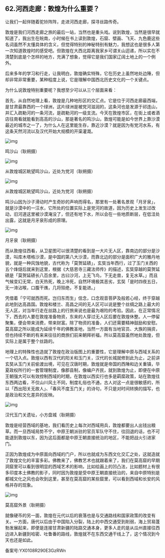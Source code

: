 ## 62.河西走廊：敦煌为什么重要？
让我们一起伴随着驼铃阵阵，走进河西走廊，探寻丝路传奇。


敦煌是我们河西走廊之旅的最后一站，当然也是重头戏。说到敦煌，当然是很早就知道了，我出生在皖南，小时候在书上读到敦煌，石窟、壁画、飞天、九色鹿这些名词虽然不太懂具体的含义，但觉得特别的神秘特别有魅力，我想这也是很多人第一次知道敦煌时的感受吧。但敦煌在大西北距离我家乡可谓关山迢递，所以实在不清楚到底是个怎样的地方，充满了想象，觉得它是我们国家辽阔土地上的一个例外。


后来多年的学习和行走，让我明白，敦煌确实特殊，它在历史上虽然地处边陲，但却非常非常重要，某种程度上说，它是理解中国西北历史文化的一个关键点。


为什么说敦煌特别重要呢？我想至少可以从三个层面来看：


首先，从自然地理上看，敦煌是几种地形区的交汇点。它是位于河西走廊最西端，是甘肃最靠西的一个绿洲，这片绿洲是被党河滋润的，这条河也是发源于祁连山，并汇入疏勒河的一条河流，是疏勒河的一级支流。今天在敦煌市区，在街上或者酒店往南看就能看到高高的沙山，那是著名的鸣沙山，敦煌可能是如今世界上靠沙漠最近的城市之一了，为什么人在这里能生存，靠近沙漠？就是因为有党河水系，有这条天然河流以及汉代开始大规模的开渠灌溉。


![img](https://pic4.zhimg.com/v2-35e3603385c5eea5406d8b6b6f1d8edb.webp)

鸣沙山（耿朔摄）


![img](https://pic4.zhimg.com/v2-644e93d8b4aeb83c053e59d4583f22df.webp)

从敦煌城区眺望鸣沙山，近处为党河（耿朔摄）


![img](https://pic4.zhimg.com/v2-626229a56e113123071cebab83f33c9a.webp)

从敦煌城区眺望鸣沙山，近处为党河（耿朔摄）


鸣沙山因为沙子滑动时产生奇妙的声响而得名，那里有一处著名景观「月牙泉」，就是沙漠中的一汪水，它所处的位置实际上是党河的故道，因为历史上发生过改动，旧河道这里被沙漠淹没了，但还有地下水，所以会在一些地质断层，在低洼处出露，这就是月牙泉形成的原理。


![img](https://pic3.zhimg.com/v2-e89be59854acd8b40babe05bfd41d988.webp)

月牙泉（耿朔摄）


而从敦煌往西看，从卫星图可以很清楚的看到是一大片无人区，靠南边的部分是沙漠，叫库木塔格沙漠，是中国的第八大沙漠，而靠北边的部分是面积广大的雅丹地貌，就是一种风蚀地貌，古代称为「莫贺延碛」，玄奘当年西行，过了玉门关西的五个烽燧后就来到这里，根据《大慈恩寺三藏法师传》的描述，玄奘穿越的莫贺延碛是「莫贺延碛长八百余里，古曰沙河，上无飞鸟，下无走兽，复无水草。」而且气候变幻无常，白天热死，晚上冷死，自然环境极其恶劣，玄奘「是时四夜五日，无一渧沾喉，口腹干燋，几将殒绝，不复能进。」


凭借着「宁可就西而死。岂归东而生」信念，口念观音菩萨及般若心经，终于穿越此地到达高昌国。敦煌和楼兰、高昌之间的无人区可以说是整个丝绸之路上最大的无人区，对当年行走在丝路上的行旅来说也是最为艰险的考验。因此，在正常情况下，西去的人要在敦煌准备物资，东来的人穿过无人区后要在敦煌休整。人一停留聚集，便会带来消费，带来财富。除了物资的准备，人们还需要精神鼓励和安慰。莫高窟之所以能成为延续千年的佛教圣地，当然一方面有当地官员、大族的捐资，但也持续不断的有来来往往的商旅们前来朝拜祈福，所以莫高窟虽然地处敦煌，但实际上是属于整个丝路的。


地理上的特殊性也造就了敦煌在政治版图上的重要性，它是理解中原与西域关系的一个切入点。敦煌以西有汉代的阳关和玉门关，汉代的长城就修到此为止，之前讲玄奘从玉门关前偷渡出境，可见在汉唐时期，敦煌就是帝国的西陲和边关重镇，华夏政权所行的一套管理制度，像郡县制，像编户齐民，就到敦煌为止，即便在中原王朝强大可以有效控制西域的时期，在敦煌以西实行也多是羁縻政策，站在敦煌往东西两边看，不仅山川风土不同，制度礼俗也不通，古人对这一点是很敏感的，所以「西出阳关无故人」、「春风不度玉门关」的诗句，不只是对时间转换的描写，也是政治和文化差异的反映。


![img](https://pic4.zhimg.com/v2-8afaed7abebd1bd84feb2d034a28eb96.webp)

汉代玉门关遗址，小方盘城（耿朔摄）


敦煌是经营西域的基地，我们看历史上每次对西域用兵，敦煌都要出人出钱出粮草。而一旦西域局势不宁，中原王朝派驻的官员军队守不住，往回退的话，也不可能退到敦煌以东，因为这后面都是中原王朝直接统治的地区，不能把战火引进家门。


正因为敦煌成为中原面向西域的门户，所以也就成为东西文化交汇之处，这就造就了敦煌文化的丰富多彩。佛教来了，佛教艺术也就跟着来了，我们在莫高窟的早期洞窟里可以看到很明显的西域艺术的影响，比如绘画上的凹凸法，比如题材上有很多印度本土佛教的影子，同时因为敦煌是受中原王朝直接统治的，来自中原特别是都城文化之风也会吹到这里，甚至在莫高窟的某些窟里，可以看到西域和长安的风格并存的现象。


![img](https://pic2.zhimg.com/v2-fc037fa39159e0b4d61f0b5ac23001a8.webp)

莫高窟外景（耿朔摄）


就像硬币的另一面，敦煌在元代以后的衰落也是与交通路线和国家政策的改变有关。一方面，唐代以后由于中国陷入分裂，陆上的中西交通受到削弱，海上贸易蓬勃发展起来，即便是连接甘肃新疆的陆路交通本身，更多人走的是从瓜州直接往西边进入新疆到哈密、吐鲁番的路线，敦煌就不在东西交通干线上了，这个情况到今天也还是如此。


备案号:YX0108R290E3GzRWn

